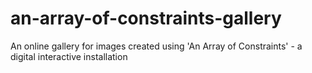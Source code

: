 # an-array-of-constraints-gallery
An online gallery for images created using 'An Array of Constraints' - a digital interactive installation
